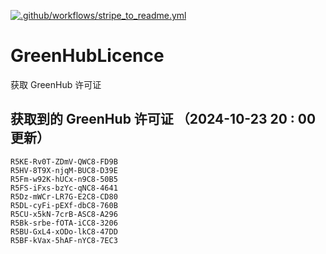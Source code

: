 [![.github/workflows/stripe_to_readme.yml](https://github.com/zjx-kimi/GreenHubLicence/actions/workflows/stripe_to_readme.yml/badge.svg)](https://github.com/zjx-kimi/GreenHubLicence/actions/workflows/stripe_to_readme.yml)
# GreenHubLicence
获取 GreenHub 许可证
## 获取到的 GreenHub 许可证 （2024-10-23 20 : 00 更新）
```
R5KE-Rv0T-ZDmV-QWC8-FD9B
R5HV-8T9X-njqM-BUC8-D39E
R5Fm-w92K-hUCx-n9C8-50B5
R5FS-iFxs-bzYc-qNC8-4641
R5Dz-mWCr-LR7G-E2C8-CD80
R5DL-cyFi-pEXf-dbC8-760B
R5CU-x5kN-7crB-ASC8-A296
R5Bk-srbe-fOTA-iCC8-3206
R5BU-GxL4-xODo-lkC8-47DD
R5BF-kVax-5hAF-nYC8-7EC3
```
